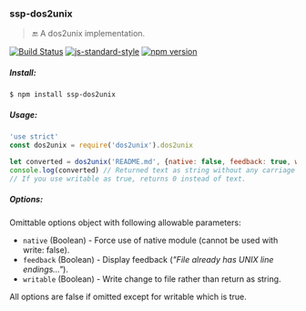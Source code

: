 ### ssp-dos2unix
> :end: A dos2unix implementation.

[![Build Status](https://travis-ci.org/stpettersens/ssp-dos2unix.png?branch=master)](https://travis-ci.org/stpettersens/ssp-dos2unix)
[![js-standard-style](https://img.shields.io/badge/code%20style-standard-brightgreen.svg)](https://github.com/feross/standard)
[![npm version](https://badge.fury.io/js/ssp-dos2unix.svg)](http://npmjs.com/package/ssp-dos2unix)

##### Install:

    $ npm install ssp-dos2unix

##### Usage:
```js
'use strict'
const dos2unix = require('dos2unix').dos2unix

let converted = dos2unix('README.md', {native: false, feedback: true, writable: false})
console.log(converted) // Returned text as string without any carriage returns (\r).
// If you use writable as true, returns 0 instead of text.
```

##### Options:

Omittable options object with following allowable parameters:

* `native` (Boolean) - Force use of native module (cannot be used with write: false).
* `feedback` (Boolean) - Display feedback (*"File already has UNIX line endings..."*).
* `writable` (Boolean) - Write change to file rather than return as string.

All options are false if omitted except for writable which is true.
